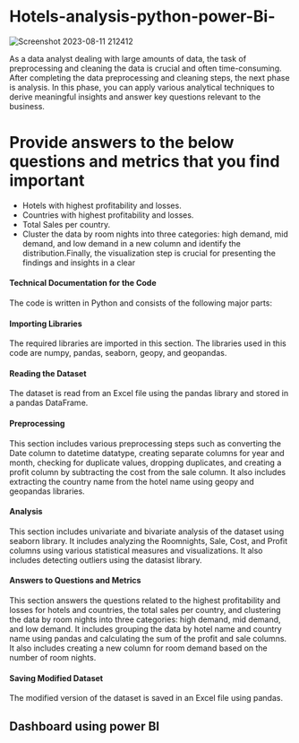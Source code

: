 # Hotels-analysis-python-power-Bi-
![Screenshot 2023-08-11 212412](https://github.com/NoorhanHamed/Hotels-analysis-python-/assets/113361240/f13e067b-65f4-4c8a-9700-1440588d7f01)














As a data analyst dealing with large amounts of data, the task of preprocessing and cleaning the data is 
crucial and often time-consuming.
After completing the data preprocessing and cleaning steps, the next phase is analysis. 
In this phase, you can apply various analytical techniques to derive meaningful insights and answer key 
questions relevant to the business.
# Provide answers to the below questions and  metrics that you find important
- Hotels with highest profitability and losses.
- Countries with highest profitability and losses.
- Total Sales per country.
- Cluster the data by room nights into three categories: high demand, mid demand, and low demand 
in a new column and identify the distribution.Finally, the visualization step is crucial for presenting the findings and insights in a clear




#### Technical Documentation for the Code

The code is written in Python and consists of the following major parts:

#### Importing Libraries
The required libraries are imported in this section. The libraries used in this code are numpy, pandas, seaborn, geopy, and geopandas.

#### Reading the Dataset
The dataset is read from an Excel file using the pandas library and stored in a pandas DataFrame.

#### Preprocessing
This section includes various preprocessing steps such as converting the Date column to datetime datatype, creating separate columns for year and month, checking for duplicate values, dropping duplicates, and creating a profit column by subtracting the cost from the sale column. It also includes extracting the country name from the hotel name using geopy and geopandas libraries.

#### Analysis
This section includes univariate and bivariate analysis of the dataset using seaborn library. It includes analyzing the Roomnights, Sale, Cost, and Profit columns using various statistical measures and visualizations. It also includes detecting outliers using the datasist library.

#### Answers to Questions and Metrics
This section answers the questions related to the highest profitability and losses for hotels and countries, the total sales per country, and clustering the data by room nights into three categories: high demand, mid demand, and low demand. It includes grouping the data by hotel name and country name using pandas and calculating the sum of the profit and sale columns. It also includes creating a new column for room demand based on the number of room nights.

#### Saving Modified Dataset
The modified version of the dataset is saved in an Excel file using pandas.


## Dashboard using power BI 

